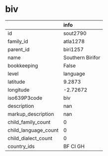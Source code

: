 # biv
|                      | info             |
|:---------------------|:-----------------|
| id                   | sout2790         |
| family_id            | atla1278         |
| parent_id            | biri1257         |
| name                 | Southern Birifor |
| bookkeeping          | False            |
| level                | language         |
| latitude             | 9.2873           |
| longitude            | -2.72672         |
| iso639P3code         | biv              |
| description          | nan              |
| markup_description   | nan              |
| child_family_count   | 0                |
| child_language_count | 0                |
| child_dialect_count  | 0                |
| country_ids          | BF CI GH         |